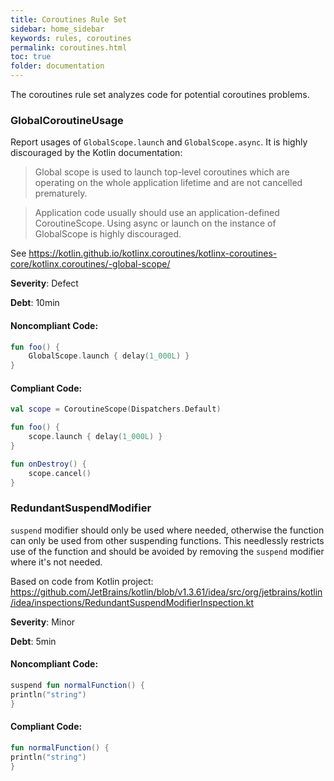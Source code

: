 ```yaml
---
title: Coroutines Rule Set
sidebar: home_sidebar
keywords: rules, coroutines
permalink: coroutines.html
toc: true
folder: documentation
---
```

The coroutines rule set analyzes code for potential coroutines problems.

### GlobalCoroutineUsage

Report usages of `GlobalScope.launch` and `GlobalScope.async`. It is highly discouraged by the Kotlin documentation:

> Global scope is used to launch top-level coroutines which are operating on the whole application lifetime and are
> not cancelled prematurely.

> Application code usually should use an application-defined CoroutineScope. Using async or launch on the instance
> of GlobalScope is highly discouraged.

See https://kotlin.github.io/kotlinx.coroutines/kotlinx-coroutines-core/kotlinx.coroutines/-global-scope/

**Severity**: Defect

**Debt**: 10min

#### Noncompliant Code:

```kotlin
fun foo() {
    GlobalScope.launch { delay(1_000L) }
}
```

#### Compliant Code:

```kotlin
val scope = CoroutineScope(Dispatchers.Default)

fun foo() {
    scope.launch { delay(1_000L) }
}

fun onDestroy() {
    scope.cancel()
}
```

### RedundantSuspendModifier

`suspend` modifier should only be used where needed, otherwise the function can only be used from other suspending
functions. This needlessly restricts use of the function and should be avoided by removing the `suspend` modifier
where it's not needed.

Based on code from Kotlin project:
https://github.com/JetBrains/kotlin/blob/v1.3.61/idea/src/org/jetbrains/kotlin/idea/inspections/RedundantSuspendModifierInspection.kt

**Severity**: Minor

**Debt**: 5min

#### Noncompliant Code:

```kotlin
suspend fun normalFunction() {
println("string")
}
```

#### Compliant Code:

```kotlin
fun normalFunction() {
println("string")
}
```
